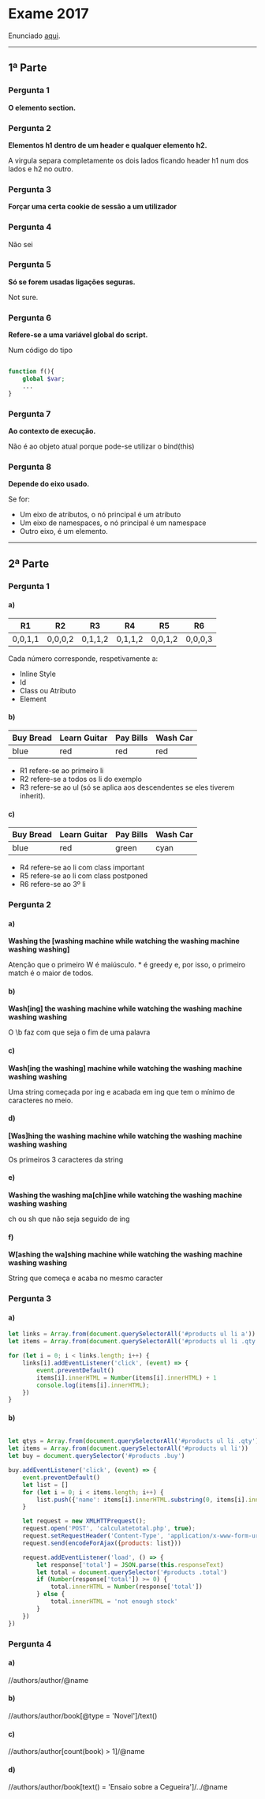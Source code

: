 # Exame 2017

Enunciado [aqui](https://drive.google.com/file/d/1uQeJm8Kx6jGmAMB2tTRPUMi4hhB9eBAj/view).

---

## 1ª Parte

### Pergunta 1

**O elemento section.**

### Pergunta 2

**Elementos h1 dentro de um header e qualquer elemento h2.**

A virgula separa completamente os dois lados ficando header h1 num dos lados e h2 no outro.

### Pergunta 3

**Forçar uma certa cookie de sessão a um utilizador**

### Pergunta 4

Não sei

### Pergunta 5

**Só se forem usadas ligações seguras.**

Not sure.

### Pergunta 6

**Refere-se a uma variável global do script.**

Num código do tipo
```php

function f(){
	global $var;
	...
}
```

### Pergunta 7

**Ao contexto de execução.**

Não é ao objeto atual porque pode-se utilizar o bind(this)

### Pergunta 8

**Depende do eixo usado.**

Se for:
-	Um eixo de atributos, o nó principal é um atributo
-	Um eixo de namespaces, o nó principal é um namespace
-	Outro eixo, é um elemento.

---

## 2ª Parte

### Pergunta 1

#### a)

| R1 | R2 | R3 | R4 | R5 | R6 |
| -- | -- | -- | -- | -- | -- |
|0,0,1,1|0,0,0,2|0,1,1,2|0,1,1,2|0,0,1,2|0,0,0,3|

Cada número corresponde, respetivamente a:
-	Inline Style
-	Id
-	Class ou Atributo
-	Element

#### b)

|Buy Bread|Learn Guitar|Pay Bills|Wash Car|
|-|-|-|-|
|blue|red|red|red|

- R1 refere-se ao primeiro li
- R2 refere-se a todos os li do exemplo
- R3 refere-se ao ul (só se aplica aos descendentes se eles tiverem inherit).

#### c)

|Buy Bread|Learn Guitar|Pay Bills|Wash Car|
|-|-|-|-|
|blue|red|green|cyan|

- R4 refere-se ao li com class important
- R5 refere-se ao li com class postponed
- R6 refere-se ao 3º li

### Pergunta 2

#### a)

**Washing the [washing machine while watching the washing machine washing washing]**

Atenção que o primeiro W é maiúsculo. * é greedy e, por isso, o primeiro match é o maior de todos.

#### b)

**Wash[ing] the washing machine while watching the washing machine washing washing**

O \b faz com que seja o fim de uma palavra

#### c)

**Wash[ing the washing] machine while watching the washing machine washing washing**

Uma string começada por ing e acabada em ing que tem o mínimo de caracteres no meio.

#### d)

**[Was]hing the washing machine while watching the washing machine washing washing**

Os primeiros 3 caracteres da string

#### e)

**Washing the washing ma[ch]ine while watching the washing machine washing washing**

ch ou sh que não seja seguido de ing

#### f)

**W[ashing the wa]shing machine while watching the washing machine washing washing**

String que começa e acaba no mesmo caracter

### Pergunta 3

#### a)

```js
let links = Array.from(document.querySelectorAll('#products ul li a'))
let items = Array.from(document.querySelectorAll('#products ul li .qty'))

for (let i = 0; i < links.length; i++) {
	links[i].addEventListener('click', (event) => {
		event.preventDefault()
		items[i].innerHTML = Number(items[i].innerHTML) + 1
		console.log(items[i].innerHTML);
	})
}
```

#### b)

```js

let qtys = Array.from(document.querySelectorAll('#products ul li .qty'))
let items = Array.from(document.querySelectorAll('#products ul li'))
let buy = document.querySelector('#products .buy')

buy.addEventListener('click', (event) => {
	event.preventDefault()
	let list = []
	for (let i = 0; i < items.length; i++) {
		list.push({'name': items[i].innerHTML.substring(0, items[i].innerHTML.indexOf(':')), 'qty': qtys[i].innerHTML})
	}

	let request = new XMLHTTPrequest();
	request.open('POST', 'calculatetotal.php', true);
	request.setRequestHeader('Content-Type', 'application/x-www-form-urlencoded')
	request.send(encodeForAjax({products: list}))

	request.addEventListener('load', () => {
		let response['total'] = JSON.parse(this.responseText)
		let total = document.querySelector('#products .total')
		if (Number(response['total']) >= 0) {
			total.innerHTML = Number(response['total'])
		} else {
			total.innerHTML = 'not enough stock'
		}
	})
})
```


### Pergunta 4

#### a)

//authors/author/@name

#### b)

//authors/author/book[@type = 'Novel']/text()

#### c)

//authors/author[count(book) > 1]/@name

#### d)

//authors/author/book[text() = 'Ensaio sobre a Cegueira']/../@name

